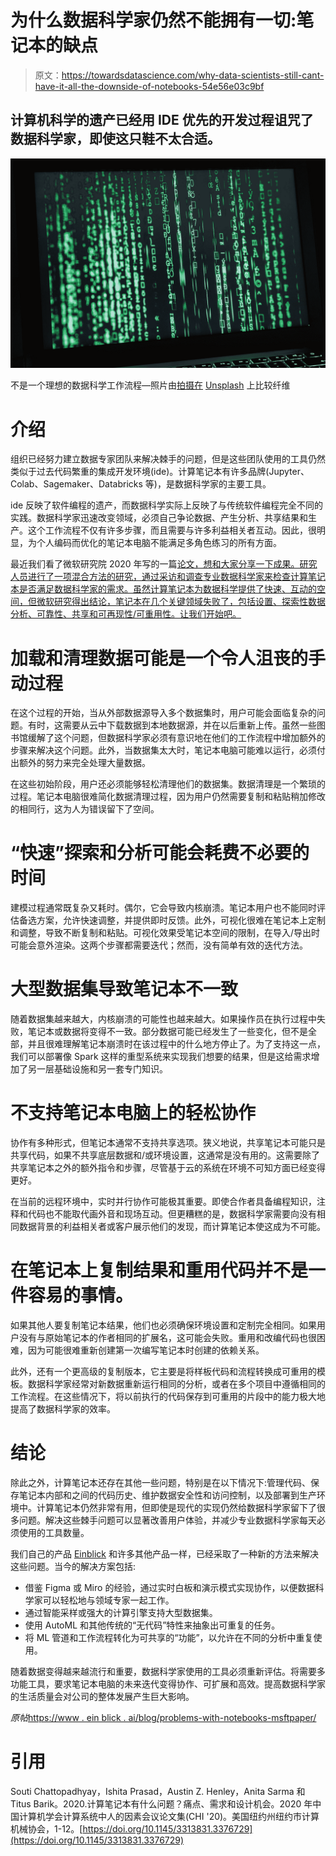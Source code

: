 # 为什么数据科学家仍然不能拥有一切:笔记本的缺点

> 原文：<https://towardsdatascience.com/why-data-scientists-still-cant-have-it-all-the-downside-of-notebooks-54e56e03c9bf>

## 计算机科学的遗产已经用 IDE 优先的开发过程诅咒了数据科学家，即使这只鞋不太合适。

![](img/8602e27801a945df2774d71d3e7cccdc.png)

不是一个理想的数据科学工作流程—照片由[拍摄在](https://unsplash.com/@comparefibre?utm_source=medium&utm_medium=referral) [Unsplash](https://unsplash.com?utm_source=medium&utm_medium=referral) 上比较纤维

# 介绍

组织已经努力建立数据专家团队来解决棘手的问题，但是这些团队使用的工具仍然类似于过去代码繁重的集成开发环境(ide)。计算笔记本有许多品牌(Jupyter、Colab、Sagemaker、Databricks 等)，是数据科学家的主要工具。

ide 反映了软件编程的遗产，而数据科学实际上反映了与传统软件编程完全不同的实践。数据科学家迅速改变领域，必须自己争论数据、产生分析、共享结果和生产。这个工作流程不仅有许多步骤，而且需要与许多利益相关者互动。因此，很明显，为个人编码而优化的笔记本电脑不能满足多角色练习的所有方面。

最近我们看了微软研究院 2020 年写的一篇[论文，想和大家分享一下成果。研究人员进行了一项混合方法的研究，通过采访和调查专业数据科学家来检查计算笔记本是否满足数据科学家的需求。虽然计算笔记本为数据科学提供了快速、互动的空间，但微软研究得出结论，笔记本在几个关键领域失败了，包括设置、探索性数据分析、可靠性、共享和可再现性/可重用性。让我们开始吧。](https://www.microsoft.com/en-us/research/uploads/prod/2020/03/chi20c-sub8173-cam-i16.pdf)

# 加载和清理数据可能是一个令人沮丧的手动过程

在这个过程的开始，当从外部数据源导入多个数据集时，用户可能会面临复杂的问题。有时，这需要从云中下载数据到本地数据源，并在以后重新上传。虽然一些图书馆缓解了这个问题，但数据科学家必须有意识地在他们的工作流程中增加额外的步骤来解决这个问题。此外，当数据集太大时，笔记本电脑可能难以运行，必须付出额外的努力来完全处理大量数据。

在这些初始阶段，用户还必须能够轻松清理他们的数据集。数据清理是一个繁琐的过程。笔记本电脑很难简化数据清理过程，因为用户仍然需要复制和粘贴稍加修改的相同行，这为人为错误留下了空间。

# “快速”探索和分析可能会耗费不必要的时间

建模过程通常既复杂又耗时。偶尔，它会导致内核崩溃。笔记本用户也不能同时评估备选方案，允许快速调整，并提供即时反馈。此外，可视化很难在笔记本上定制和调整，导致不断复制和粘贴。可视化效果受笔记本空间的限制，在导入/导出时可能会意外渲染。这两个步骤都需要迭代；然而，没有简单有效的迭代方法。

# 大型数据集导致笔记本不一致

随着数据集越来越大，内核崩溃的可能性也越来越大。如果操作员在执行过程中失败，笔记本或数据将变得不一致。部分数据可能已经发生了一些变化，但不是全部，并且很难理解笔记本崩溃时在该过程中的什么地方停止了。为了支持这一点，我们可以部署像 Spark 这样的重型系统来实现我们想要的结果，但是这给需求增加了另一层基础设施和另一套专门知识。

# 不支持笔记本电脑上的轻松协作

协作有多种形式，但笔记本通常不支持共享选项。狭义地说，共享笔记本可能只是共享代码，如果不共享底层数据和/或环境设置，这通常是没有用的。这需要除了共享笔记本之外的额外指令和步骤，尽管基于云的系统在环境不可知方面已经变得更好。

在当前的远程环境中，实时并行协作可能极其重要。即使合作者具备编程知识，注释和代码也不能取代画外音和现场互动。但更糟糕的是，数据科学家需要向没有相同数据背景的利益相关者或客户展示他们的发现，而计算笔记本使这成为不可能。

# 在笔记本上复制结果和重用代码并不是一件容易的事情。

如果其他人要复制笔记本结果，他们也必须确保环境设置和定制完全相同。如果用户没有与原始笔记本的作者相同的扩展名，这可能会失败。重用和改编代码也很困难，因为可能很难重新创建第一次编写笔记本时创建的依赖关系。

此外，还有一个更高级的复制版本，它主要是将样板代码和流程转换成可重用的模板。数据科学家经常对新数据重新运行相同的分析，或者在多个项目中遵循相同的工作流程。在这些情况下，将以前执行的代码保存到可重用的片段中的能力极大地提高了数据科学家的效率。

# 结论

除此之外，计算笔记本还存在其他一些问题，特别是在以下情况下:管理代码、保存笔记本内部和之间的代码历史、维护数据安全性和访问控制，以及部署到生产环境中。计算笔记本仍然非常有用，但即使是现代的实现仍然给数据科学家留下了很多问题。解决这些棘手问题可以显著改善用户体验，并减少专业数据科学家每天必须使用的工具数量。

我们自己的产品 [Einblick](https://www.einblick.ai) 和许多其他产品一样，已经采取了一种新的方法来解决这些问题。当今的解决方案包括:

*   借鉴 Figma 或 Miro 的经验，通过实时白板和演示模式实现协作，以便数据科学家可以轻松地与领域专家一起工作。
*   通过智能采样或强大的计算引擎支持大型数据集。
*   使用 AutoML 和其他传统的“无代码”特性来抽象出可重复的任务。
*   将 ML 管道和工作流程转化为可共享的“功能”，以允许在不同的分析中重复使用。

随着数据变得越来越流行和重要，数据科学家使用的工具必须重新评估。将需要多功能工具，要求笔记本电脑的未来迭代变得协作、可扩展和高效。提高数据科学家的生活质量会对公司的整体发展产生巨大影响。

*原帖*[https://www . ein blick . ai/blog/problems-with-notebooks-msftpaper/](https://www.einblick.ai/blog/problems-with-notebooks-msftpaper/)

# 引用

Souti Chattopadhyay，Ishita Prasad，Austin Z. Henley，Anita Sarma 和 Titus Barik。2020.计算笔记本有什么问题？痛点、需求和设计机会。2020 年中国计算机学会计算系统中人的因素会议论文集(CHI '20)。美国纽约州纽约市计算机械协会，1-12。[https://doi.org/10.1145/3313831.3376729](https://doi.org/10.1145/3313831.3376729)